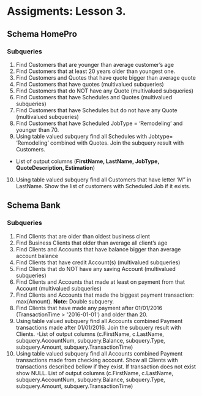 # Assigments: Lesson 3.

## Schema HomePro

### Subqueries

1. Find Customers that are younger than average customer’s age 
2. Find Customers that at least 20 years older than youngest one. 
3. Find Customers and Quotes that have quote bigger than average quote 
4. Find Customers that have quotes (multivalued subqueries) 
5. Find Customers that do NOT have any Quote (multivalued subqueries) 
6. Find Customers that have Schedules and Quotes (multivalued subqueries) 
7. Find Customers that have Schedules but do not have any Quote (multivalued subqueries) 
8. Find Customers that have Scheduled JobType = ‘Remodeling’ and younger than 70. 
9. Using table valued subquery find all Schedules with Jobtype= ‘Remodeling’ combined with Quotes. Join the subquery result with Customers.
- List of output columns (<b>FirstName, LastName, JobType, QuoteDescription, Estimation</b>)
10. Using table valued subquery find all Customers that have letter ‘M” in LastName. Show the list of customers with Scheduled Job if it exists.

## Schema Bank 

### Subqueries

1. Find Clients that are older than oldest business client 
2. Find Business Clients that older than average all client’s age 
3. Find Clients and Accounts that have balance bigger than average account balance 
4. Find Clients that have credit Account(s) (multivalued subqueries) 
5. Find Clients that do NOT have any saving Account (multivalued subqueries) 
6. Find Clients and Accounts that made at least on payment from that Account (multivalued subqueries) 
7. Find Clients and Accounts that made the biggest payment transaction: max(Amount). 
<b>Note:</b> Double subquery. 
8. Find Clients that have made any payment after 01/01/2016 (TransactionTime > '2016-01-01') and older than 20. 
9. Using table valued subquery find all Accounts combined Payment transactions made after 01/01/2016. Join the subquery result with Clients. 
-List of output columns (c.FirstName, c.LastName, subquery.AccountNum, subquery.Balance, subquery.Type, subquery.Amount, subquery.TransactionTime) 
10. Using table valued subquery find all Accounts combined Payment transactions made from checking account. Show all Clients with transactions described bellow if they exist. If transaction does not exist show NULL. 
List of output columns (c.FirstName, c.LastName, subquery.AccountNum, subquery.Balance, subquery.Type, subquery.Amount, subquery.TransactionTime)